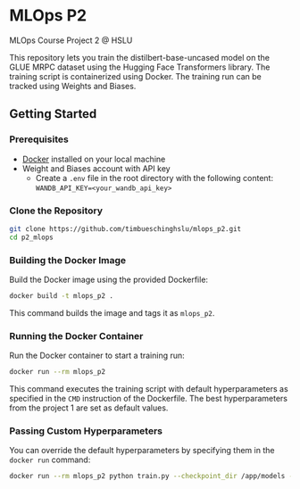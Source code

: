 # MLOps P2
MLOps Course Project 2 @ HSLU

This repository lets you train the distilbert-base-uncased model on the GLUE MRPC dataset using the Hugging Face Transformers library. The training script is containerized using Docker. The training run can be tracked using Weights and Biases.

## Getting Started

### Prerequisites
- [Docker](https://www.docker.com/) installed on your local machine
- Weight and Biases account with API key
    - Create a `.env` file in the root directory with the following content:
    ```WANDB_API_KEY=<your_wandb_api_key>```

### Clone the Repository
```sh
git clone https://github.com/timbueschinghslu/mlops_p2.git
cd p2_mlops
```

### Building the Docker Image
Build the Docker image using the provided Dockerfile:
```sh
docker build -t mlops_p2 .
```
This command builds the image and tags it as `mlops_p2`.

### Running the Docker Container
Run the Docker container to start a training run:
```sh
docker run --rm mlops_p2
```
This command executes the training script with default hyperparameters as specified in the `CMD` instruction of the Dockerfile. The best hyperparameters from the project 1 are set as default values.

### Passing Custom Hyperparameters
You can override the default hyperparameters by specifying them in the `docker run` command:
```sh
docker run --rm mlops_p2 python train.py --checkpoint_dir /app/models --lr 1e-4 --warmup_steps 13 --weight_decay 0.02 --train_batch_size 128

```